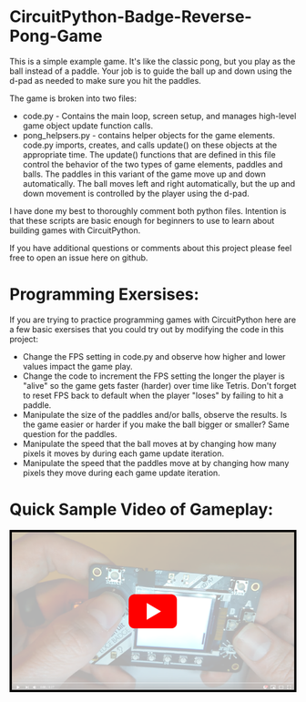 # CircuitPython-Badge-Reverse-Pong-Game

This is a simple example game. It's like the classic pong, but you play as the ball instead of a paddle. Your job is to guide the ball up and down using the d-pad as needed to make sure you hit the paddles.

The game is broken into two files: 

 - code.py - Contains the main loop, screen setup, and manages high-level game object update function calls.
 - pong_helpsers.py - contains helper objects for the game elements. code.py imports, creates, and calls update() on these objects at the appropriate time. The update() functions that are defined in this file control the behavior of the two types of game elements, paddles and balls. The paddles in this variant of the game move up and down automatically. The ball moves left and right automatically, but the up and down movement is controlled by the player using the d-pad. 
 
I have done my best to thoroughly comment both python files. Intention is that these scripts are basic enough for beginners to use to learn about building games with CircuitPython.

If you have additional questions or comments about this project please feel free to open an issue here on github.

# Programming Exersises:
If you are trying to practice programming games with CircuitPython here are a few basic exersises that you could try out by modifying the code in this project:

 - Change the FPS setting in code.py and observe how higher and lower values impact the game play. 
 - Change the code to increment the FPS setting the longer the player is "alive" so the game gets faster (harder) over time like Tetris. Don't forget to reset FPS back to default when the player "loses" by failing to hit a paddle.
 - Manipulate the size of the paddles and/or balls, observe the results. Is the game easier or harder if you make the ball bigger or smaller? Same question for the paddles.
 - Manipulate the speed that the ball moves at by changing how many pixels it moves by during each game update iteration.
 - Manipulate the speed that the paddles move at by changing how many pixels they move during each game update iteration.

# Quick Sample Video of Gameplay:
[![Youtube Video Link](https://github.com/FoamyGuy/CircuitPython-Badge-Reverse-Pong-Game/blob/master/yt_thumb.png?raw=true)](https://www.youtube.com/watch?v=y5f90KyQ64g)